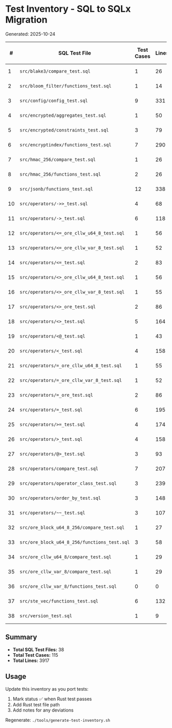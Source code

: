 # Test Inventory - SQL to SQLx Migration

Generated: 2025-10-24

| # | SQL Test File | Test Cases | Lines | Status | Rust Test File | Notes |
|---|---------------|------------|-------|--------|----------------|-------|
| 1 | `src/blake3/compare_test.sql` | 1 | 26 | ❌ TODO | `*TBD*` | |
| 2 | `src/bloom_filter/functions_test.sql` | 1 | 14 | ❌ TODO | `*TBD*` | |
| 3 | `src/config/config_test.sql` | 9 | 331 | ❌ TODO | `*TBD*` | |
| 4 | `src/encrypted/aggregates_test.sql` | 1 | 50 | ❌ TODO | `*TBD*` | |
| 5 | `src/encrypted/constraints_test.sql` | 3 | 79 | ❌ TODO | `*TBD*` | |
| 6 | `src/encryptindex/functions_test.sql` | 7 | 290 | ❌ TODO | `*TBD*` | |
| 7 | `src/hmac_256/compare_test.sql` | 1 | 26 | ❌ TODO | `*TBD*` | |
| 8 | `src/hmac_256/functions_test.sql` | 2 | 26 | ❌ TODO | `*TBD*` | |
| 9 | `src/jsonb/functions_test.sql` | 12 | 338 | ❌ TODO | `*TBD*` | |
| 10 | `src/operators/->>_test.sql` | 4 | 68 | ❌ TODO | `*TBD*` | |
| 11 | `src/operators/->_test.sql` | 6 | 118 | ❌ TODO | `*TBD*` | |
| 12 | `src/operators/<=_ore_cllw_u64_8_test.sql` | 1 | 56 | ❌ TODO | `*TBD*` | |
| 13 | `src/operators/<=_ore_cllw_var_8_test.sql` | 1 | 52 | ❌ TODO | `*TBD*` | |
| 14 | `src/operators/<=_test.sql` | 2 | 83 | ❌ TODO | `*TBD*` | |
| 15 | `src/operators/<>_ore_cllw_u64_8_test.sql` | 1 | 56 | ❌ TODO | `*TBD*` | |
| 16 | `src/operators/<>_ore_cllw_var_8_test.sql` | 1 | 55 | ❌ TODO | `*TBD*` | |
| 17 | `src/operators/<>_ore_test.sql` | 2 | 86 | ❌ TODO | `*TBD*` | |
| 18 | `src/operators/<>_test.sql` | 5 | 164 | ❌ TODO | `*TBD*` | |
| 19 | `src/operators/<@_test.sql` | 1 | 43 | ❌ TODO | `*TBD*` | |
| 20 | `src/operators/<_test.sql` | 4 | 158 | ❌ TODO | `*TBD*` | |
| 21 | `src/operators/=_ore_cllw_u64_8_test.sql` | 1 | 55 | ❌ TODO | `*TBD*` | |
| 22 | `src/operators/=_ore_cllw_var_8_test.sql` | 1 | 52 | ❌ TODO | `*TBD*` | |
| 23 | `src/operators/=_ore_test.sql` | 2 | 86 | ❌ TODO | `*TBD*` | |
| 24 | `src/operators/=_test.sql` | 6 | 195 | ❌ TODO | `*TBD*` | |
| 25 | `src/operators/>=_test.sql` | 4 | 174 | ❌ TODO | `*TBD*` | |
| 26 | `src/operators/>_test.sql` | 4 | 158 | ❌ TODO | `*TBD*` | |
| 27 | `src/operators/@>_test.sql` | 3 | 93 | ❌ TODO | `*TBD*` | |
| 28 | `src/operators/compare_test.sql` | 7 | 207 | ❌ TODO | `*TBD*` | |
| 29 | `src/operators/operator_class_test.sql` | 3 | 239 | ❌ TODO | `*TBD*` | |
| 30 | `src/operators/order_by_test.sql` | 3 | 148 | ❌ TODO | `*TBD*` | |
| 31 | `src/operators/~~_test.sql` | 3 | 107 | ❌ TODO | `*TBD*` | |
| 32 | `src/ore_block_u64_8_256/compare_test.sql` | 1 | 27 | ❌ TODO | `*TBD*` | |
| 33 | `src/ore_block_u64_8_256/functions_test.sql` | 3 | 58 | ❌ TODO | `*TBD*` | |
| 34 | `src/ore_cllw_u64_8/compare_test.sql` | 1 | 29 | ❌ TODO | `*TBD*` | |
| 35 | `src/ore_cllw_var_8/compare_test.sql` | 1 | 29 | ❌ TODO | `*TBD*` | |
| 36 | `src/ore_cllw_var_8/functions_test.sql` | 0 | 0 | ❌ TODO | `*TBD*` | |
| 37 | `src/ste_vec/functions_test.sql` | 6 | 132 | ❌ TODO | `*TBD*` | |
| 38 | `src/version_test.sql` | 1 | 9 | ❌ TODO | `*TBD*` | |

## Summary

- **Total SQL Test Files:** 38
- **Total Test Cases:** 115
- **Total Lines:** 3917

## Usage

Update this inventory as you port tests:
1. Mark status ✅ when Rust test passes
2. Add Rust test file path
3. Add notes for any deviations

Regenerate: `./tools/generate-test-inventory.sh`
